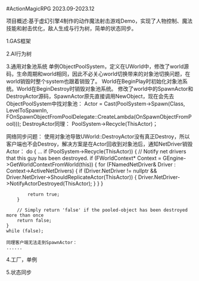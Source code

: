 #ActionMagicRPG       2023.09-2023.12

项目概述:基于虚幻引擎4制作的动作魔法射击游戏Demo，实现了人物控制、魔法技能和射击优化，敌人生成与行为树，简单的状态同步。


1.GAS框架



2.AI行为树



3.通用对象池系统
单例ObjectPoolSystem，定义在UWorld中，修改了world源码，生命周期和world相同，因此不必关心world切换带来的对象池切换问题，在world销毁时整个system也跟着销毁了。
World在BeginPlay时初始化对象池系统。World在BeginDestroy时销毁对象池系统。
修改了world中的SpawnActor和DestroyActor源码，SpawnActor原先直接调用NewObject<AActor>，现在会先去ObjectPoolSystem中找对象池：
    Actor = Cast<AActor>(PoolSystem->Spawn(Class, LevelToSpawnIn, FOnSpawnObjectFromPoolDelegate::CreateLambda(OnSpawnObjectFromPool)));
DestroyActor同理：
	  PoolSystem->Recycle(ThisActor)；
 
网络同步问题：
    使用对象池导致UWorld::DestroyActor没有真正Destroy，所以客户端也不会Destroy，解决方案是在Actor回收到对象池后，通知NetDriver销毁Actor：
    do
	{
		...
		if (PoolSystem->Recycle(ThisActor))
		{
			// Notify net drivers that this guy has been destroyed.
			if (FWorldContext* Context = GEngine->GetWorldContextFromWorld(this))
			{
				for (FNamedNetDriver& Driver : Context->ActiveNetDrivers)
				{
					if (Driver.NetDriver != nullptr && Driver.NetDriver->ShouldReplicateActor(ThisActor))
					{
						Driver.NetDriver->NotifyActorDestroyed(ThisActor);
					}
				}
			}
			
			return true;
		}

		// Simply return 'false' if the pooled-object has been destroyed more than once
		return false;
	}
	while (false);
 
    同理客户端无法走到SpawnActor：
    ......



4.工厂，单例



5.状态同步






